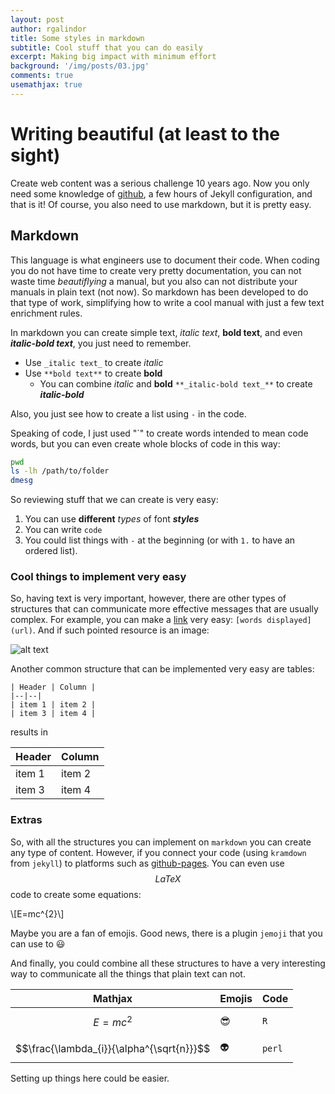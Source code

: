 ```yaml
---
layout: post
author: rgalindor
title: Some styles in markdown
subtitle: Cool stuff that you can do easily
excerpt: Making big impact with minimum effort
background: '/img/posts/03.jpg'
comments: true
usemathjax: true
---
```


# Writing beautiful (at least to the sight)

Create web content was a serious challenge 10 years ago. Now you only need some knowledge of [github](https://github.com), a few hours of Jekyll configuration, and that is it! Of course, you also need to use markdown, but it is pretty easy.

## Markdown

This language is what engineers use to document their code. When coding you do not have time to create very pretty documentation, you can not waste time _beautiflying_ a manual, but you also can not distribute your manuals in plain text (not now). So markdown has been developed to do that type of work, simplifying how to write a cool manual with just a few text enrichment rules.

In markdown you can create simple text, _italic text_, **bold text**, and even ***italic-bold text***, you just need to remember.

 - Use `_italic text_` to create _italic_
 - Use `**bold text**` to create **bold**
    - You can combine _italic_ and **bold** `**_italic-bold text_**` to create ***italic-bold*** 

Also, you just see how to create a list using `-` in the code. 

Speaking of code, I just used "`" to create words intended to mean code words, but you can even create whole blocks of code in this way:

```bash
pwd
ls -lh /path/to/folder
dmesg
```

So reviewing stuff that we can create is very easy:

 1. You can use **different** _types_ of font **_styles_**
 2. You can write `code`
 3. You could list things with `-` at the beginning (or with `1.` to have an ordered list).

### Cool things to implement very easy 

So, having text is very important, however, there are other types of structures that can communicate more effective messages that are usually complex. For example, you can make a [link](https://github.com/rgalindor) very easy: `[words displayed](url)`. And if such pointed resource is an image:

![alt text](https://images.pexels.com/photos/276452/pexels-photo-276452.jpeg)

Another common structure that can be implemented very easy are tables:

```
| Header | Column |
|--|--|
| item 1 | item 2 |
| item 3 | item 4 |
```

results in

| Header | Column |
|--|--|
| item 1 | item 2 |
| item 3 | item 4 |

### Extras

So, with all the structures you can implement on `markdown` you can create any type of content. However, if you connect your code (using `kramdown` from `jekyll`) to platforms such as [github-pages](https://pages.github.com). You can even use $$LaTeX$$ code to create some equations:

\\[E=mc^{2}\\]

Maybe you are a fan of emojis. Good news, there is a plugin `jemoji` that you can use to :smiley:

And finally, you could combine all these structures to have a very interesting way to communicate all the things that plain text can not.


| Mathjax | Emojis | Code |
|--|--|--|
| $$E=mc^{2}$$ | :sunglasses: | `R` |
| $$\frac{\lambda_{i}}{\alpha^{\sqrt{n}}}$$ | :alien: | `perl` |


Setting up things here could be easier.

